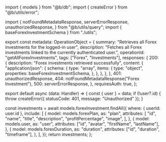 import { models } from "@b/db";
import { createError } from "@b/utils/error";

import {
  notFoundMetadataResponse,
  serverErrorResponse,
  unauthorizedResponse,
} from "@b/utils/query";
import { baseForexInvestmentSchema } from "./utils";

export const metadata: OperationObject = {
  summary: "Retrieves all Forex investments for the logged-in user",
  description:
    "Fetches all Forex investments linked to the currently authenticated user.",
  operationId: "getAllForexInvestments",
  tags: ["Forex", "Investments"],
  responses: {
    200: {
      description: "Forex investments retrieved successfully",
      content: {
        "application/json": {
          schema: {
            type: "array",
            items: {
              type: "object",
              properties: baseForexInvestmentSchema,
            },
          },
        },
      },
    },
    401: unauthorizedResponse,
    404: notFoundMetadataResponse("Forex Investment"),
    500: serverErrorResponse,
  },
  requiresAuth: true,
};

export default async (data: Handler) => {
  const { user } = data;
  if (!user?.id) {
    throw createError({ statusCode: 401, message: "Unauthorized" });
  }

  const investments = await models.forexInvestment.findAll({
    where: { userId: user.id },
    include: [
      {
        model: models.forexPlan,
        as: "plan",
        attributes: [
          "id",
          "name",
          "title",
          "description",
          "profitPercentage",
          "image",
        ],
      },
      {
        model: models.user,
        as: "user",
        attributes: ["id", "avatar", "firstName", "lastName"],
      },
      {
        model: models.forexDuration,
        as: "duration",
        attributes: ["id", "duration", "timeframe"],
      },
    ],
  });
  return investments;
};
